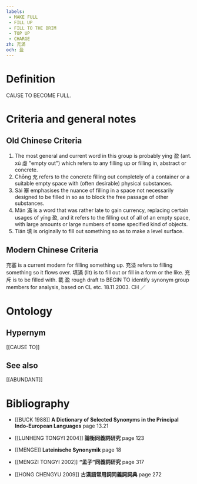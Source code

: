 ```yaml
---
labels: 
 - MAKE FULL
 - FILL UP
 - FILL TO THE BRIM
 - TOP UP
 - CHARGE
zh: 充滿
och: 盈
---
```


# Definition
CAUSE TO BECOME FULL.
# Criteria and general notes
## Old Chinese Criteria
1. The most general and current word in this group is probably yíng 盈 (ant. xū 虛 "empty out") which refers to any filling up or filling in, abstract or concrete.
2. Chōng 充 refers to the concrete filling out completely of a container or a suitable empty space with (often desirable) physical substances.
3. Sài 塞 emphasises the nuance of filling in a space not necessarily designed to be filled in so as to block the free passage of other substances.
4. Mǎn 滿 is a word that was rather late to gain currency, replacing certain usages of yíng 盈, and it refers to the filling out of all of an empty space, with large amounts or large numbers of some specified kind of objects.
5. Tián 填 is originally to fill out something so as to make a level surface.
## Modern Chinese Criteria
充塞 is a current modern for filling something up.
充溢 refers to filling something so it flows over.
填滿 (lit) is to fill out or fill in a form or the like.
充斥 is to be filled with.
載
盈
rough draft to BEGIN TO identify synonym group members for analysis, based on CL etc. 18.11.2003. CH ／
# Ontology

## Hypernym
[[CAUSE TO]]
## See also
[[ABUNDANT]]
# Bibliography
- [[BUCK 1988]]
**A Dictionary of Selected Synonyms in the Principal Indo-European Languages** page 13.21

- [[LUNHENG TONGYI 2004]]
**論衡同義詞研究** page 123

- [[MENGE]]
**Lateinische Synonymik** page 18

- [[MENGZI TONGYI 2002]]
**“孟子”同義詞研究** page 317

- [[HONG CHENGYU 2009]]
**古漢語常用詞同義詞詞典** page 272
